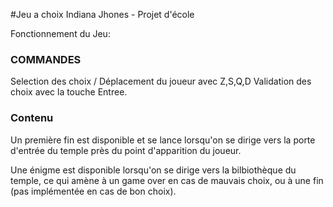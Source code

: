 #Jeu a choix Indiana Jhones - Projet d'école

Fonctionnement du Jeu: 

### COMMANDES ###
Selection des choix / Déplacement du joueur avec Z,S,Q,D
Validation des choix avec la touche Entree.

### Contenu ###
Un première fin est disponible et se lance lorsqu'on se dirige vers la porte d'entrée du temple près du point d'apparition du joueur. 

Une énigme est disponible lorsqu'on se dirige vers la bilbiothèque du temple, ce qui amène à un game over en cas de mauvais choix, ou à une fin (pas implémentée en cas de bon choix). 
